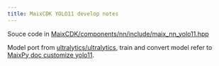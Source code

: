 ```yaml
---
title: MaixCDK YOLO11 develop notes
---
```



Souce code in [MaixCDK/components/nn/include/maix_nn_yolo11.hpp](https://github.com/sipeed/MaixCDK/blob/main/components/nn/include/maix_nn_yolo11.hpp)

Model port from [ultralytics/ultralytics](https://github.com/ultralytics/ultralytics), train and convert model refer to [MaixPy doc customize yolo11](https://wiki.sipeed.com/maixpy/doc/en/vision/customize_model_yolov8.html).





